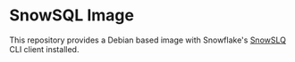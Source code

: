 # SnowSQL Image
This repository provides a Debian based image with Snowflake's [SnowSLQ](https://docs.snowflake.com/en/user-guide/snowsql) CLI client installed.
